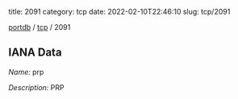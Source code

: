 title: 2091
category: tcp
date: 2022-02-10T22:46:10
slug: tcp/2091

[portdb](/) / [tcp](/category/tcp.html) / 2091


## IANA Data

_Name:_ prp

_Description:_ PRP

